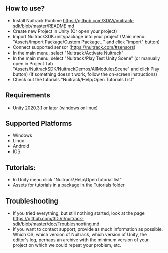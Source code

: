 ## How to use?
- Install Nuitrack Runtime https://github.com/3DiVi/nuitrack-sdk/blob/master/README.md
- Create new Project in Unity (Or open your project)
- Import NuitrackSDK.unitypackage into your project (Main menu: "Assets/Import Package/Custom Package..." and click "import" button)
- Connect supported sensor (https://nuitrack.com/#sensors)
- In the main menu, select "Nuitrack/Activate Nuitrack"
- In the main menu, select "Nuitrack/Play Test Unity Scene" (or manually open in Project Tab "Assets/NuitrackSDK/NuitrackDemos/AllModulesScene" and click Play button) (If something doesn't work, follow the on-screen instructions)
- Сheck out the tutorials "Nuitrack/Help/Open Tutorials List"

## Requirements
- Unity 2020.3.1 or later (windows or linux)

## Supported Platforms

- Windows
- Linux
- Android
- IOS 

## Tutorials:  
- In Unity menu click "Nuitrack\Help\Open tutorial list"
- Assets for tutorials in a package in the Tutorials folder

## Troubleshooting
- If you tried everything, but still nothing started, look at the page https://github.com/3DiVi/nuitrack-sdk/blob/master/doc/Troubleshooting.md
- If you want to contact support, provide as much information as possible.  Which OS, which version of Nuitrack, which version of Unity, the editor's log, perhaps an archive with the minimum version of your project on which we could repeat your problem, etc.